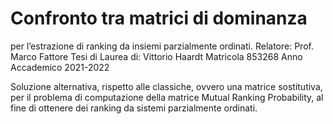 # Confronto tra matrici di dominanza
per l’estrazione di ranking da insiemi
parzialmente ordinati.
Relatore: Prof. Marco Fattore
Tesi di Laurea di:
Vittorio Haardt
Matricola 853268
Anno Accademico 2021-2022

Soluzione alternativa, rispetto alle classiche, ovvero una matrice sostitutiva, per il problema di computazione della matrice Mutual Ranking Probability, al fine di ottenere dei ranking da sistemi parzialmente ordinati.
